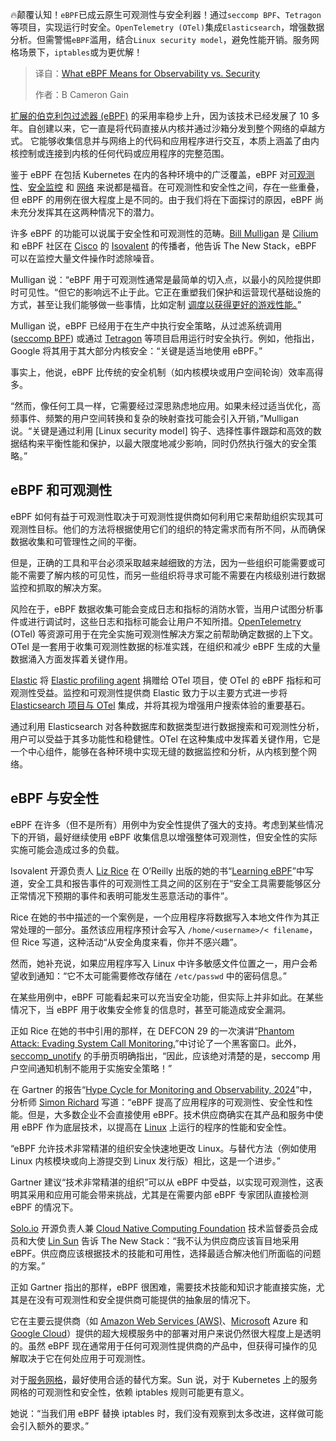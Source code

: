 
<!--
title: eBPF对可观测性与安全性的意义
cover: https://cdn.thenewstack.io/media/2025/03/d218b58c-ebpf-observability-image.jpg
summary: 🔥颠覆认知！eBPF已成云原生可观测性与安全利器！通过seccomp BPF、Tetragon等项目，实现运行时安全。OpenTelemetry (OTel)集成Elasticsearch，增强数据分析。但需警惕eBPF滥用，结合Linux security model，避免性能开销。服务网格场景下，iptables或为更优解！
-->

🔥颠覆认知！`eBPF`已成云原生可观测性与安全利器！通过`seccomp BPF`、`Tetragon`等项目，实现运行时安全。`OpenTelemetry (OTel)`集成`Elasticsearch`，增强数据分析。但需警惕`eBPF`滥用，结合`Linux security model`，避免性能开销。服务网格场景下，`iptables`或为更优解！

> 译自：[What eBPF Means for Observability vs. Security](https://thenewstack.io/what-ebpf-means-for-observability-vs-security/)
> 
> 作者：B Cameron Gain

[扩展的伯克利包过滤器 (eBPF)](https://thenewstack.io/what-is-ebpf/) 的采用率稳步上升，因为该技术已经发展了 10 多年。自创建以来，它一直是将代码直接从内核并通过沙箱分发到整个网络的卓越方式。
它能够收集信息并与网络上的代码和应用程序进行交互，本质上涵盖了由内核控制或连接到内核的任何代码或应用程序的完整范围。

鉴于 eBPF 在包括 Kubernetes 在内的各种环境中的广泛覆盖，eBPF 对[可观测性](https://thenewstack.io/observability-in-2025-opentelemetry-and-ai-to-fill-in-gaps/)、[安全监控](https://thenewstack.io/monitoring-vs-observability-whats-the-difference/) 和 [网络](https://thenewstack.io/networking/) 来说都是福音。在可观测性和安全性之间，存在一些重叠，但 eBPF 的用例在很大程度上是不同的。由于我们将在下面探讨的原因，eBPF 尚未充分发挥其在这两种情况下的潜力。

许多 eBPF 的功能可以说属于安全性和可观测性的范畴。[Bill Mulligan](https://www.linkedin.com/in/bamulligan) 是 [Cilium](https://cilium.io/) 和 eBPF 社区在 [Cisco](http://cisco.com/?utm_content=inline+mention) 的 [Isovalent](https://isovalent.com/) 的传播者，他告诉 The New Stack，eBPF 可以在监控大量文件操作时滤除噪音。

Mulligan 说：“eBPF 用于可观测性通常是最简单的切入点，以最小的风险提供即时可见性。“但它的影响远不止于此。它正在重塑我们保护和运营现代基础设施的方式，甚至让我们能够做一些事情，比如定制 [调度以获得更好的游戏性能。](https://bsky.app/profile/arighi.bsky.social/post/3lgqkh6y7lk2e)”

Mulligan 说，eBPF 已经用于在生产中执行安全策略，从过滤系统调用 ([seccomp BPF](https://www.kernel.org/doc/html/v4.17/userspace-api/seccomp_filter.html)) 或通过 [Tetragon](https://thenewstack.io/tetragon-ebpf-for-kubernetes-the-verdict-is-out/) 等项目启用运行时安全执行。例如，他指出，Google 将其用于其大部分内核安全：“关键是适当地使用 eBPF。”

事实上，他说，eBPF 比传统的安全机制（如内核模块或用户空间轮询）效率高得多。

“然而，像任何工具一样，它需要经过深思熟虑地应用。如果未经过适当优化，高频事件、频繁的用户空间转换和复杂的映射查找可能会引入开销，”Mulligan 说。“关键是通过利用 [Linux security model] 钩子、选择性事件跟踪和高效的数据结构来平衡性能和保护，以最大限度地减少影响，同时仍然执行强大的安全策略。”

## eBPF 和可观测性
eBPF 如何有益于可观测性取决于可观测性提供商如何利用它来帮助组织实现其可观测性目标。他们的方法将根据使用它们的组织的特定需求而有所不同，从而确保数据收集和可管理性之间的平衡。

但是，正确的工具和平台必须采取越来越细致的方法，因为一些组织可能需要或可能不需要了解内核的可见性，而另一些组织将寻求可能不需要在内核级别进行数据监控和抓取的解决方案。

风险在于，eBPF 数据收集可能会变成日志和指标的消防水管，当用户试图分析事件或进行调试时，这些日志和指标可能会让用户不知所措。[OpenTelemetry](https://thenewstack.io/what-is-opentelemetry-the-ultimate-guide/) (OTel) 等资源可用于在完全实施可观测性解决方案之前帮助确定数据的上下文。OTel 是一套用于收集可观测性数据的标准实践，在组织和减少 eBPF 生成的大量数据涌入方面发挥着关键作用。

[Elastic](https://www.elastic.co/observability?utm_content=inline+mention) 将 [Elastic profiling agent](https://thenewstack.io/otel-elastic-collaborate-to-make-observability-more-accessible/) 捐赠给 OTel 项目，使 OTel 的 eBPF 指标和可观测性受益。监控和可观测性提供商 Elastic 致力于以主要方式进一步将 [Elasticsearch 项目与 OTel](https://thenewstack.io/elasticsearch-goes-deep-on-opentelemetry-with-ebpf-donation/) 集成，并将其视为增强用户搜索体验的重要基石。

通过利用 Elasticsearch 对各种数据库和数据类型进行数据搜索和可观测性分析，用户可以受益于其多功能性和稳健性。OTel 在这种集成中发挥着关键作用，它是一个中心组件，能够在各种环境中实现无缝的数据监控和分析，从内核到整个网络。

## eBPF 与安全性

eBPF 在许多（但不是所有）用例中为安全性提供了强大的支持。考虑到某些情况下的开销，最好继续使用 eBPF 收集信息以增强整体可观测性，但安全性的实际实施可能会造成过多的负载。

Isovalent 开源负责人 [Liz Rice](https://www.linkedin.com/in/lizrice/?originalSubdomain=uk) 在 O’Reilly 出版的她的书“[Learning eBPF](https://github.com/lizrice/learning-ebpf)”中写道，安全工具和报告事件的可观测性工具之间的区别在于“安全工具需要能够区分正常情况下预期的事件和表明可能发生恶意活动的事件”。

Rice 在她的书中描述的一个案例是，一个应用程序将数据写入本地文件作为其正常处理的一部分。虽然该应用程序预计会写入 `/home/<username>/< filename`，但 Rice 写道，这种活动“从安全角度来看，你并不感兴趣”。

然而，她补充说，如果应用程序写入 Linux 中许多敏感文件位置之一，用户会希望收到通知：“它不太可能需要修改存储在 `/etc/passwd` 中的密码信息。”

在某些用例中，eBPF 可能看起来可以充当安全功能，但实际上并非如此。在某些情况下，当 eBPF 用于收集安全修复的信息时，甚至可能造成安全漏洞。

正如 Rice 在她的书中引用的那样，在 DEFCON 29 的一次演讲“[Phantom Attack: Evading System Call Monitoring.](https://media.defcon.org/DEF%20CON%2029/DEF%20CON%2029%20presentations/Rex%20Guo%20Junyuan%20Zeng%20-%20Phantom%20Attack%20-%20%20Evading%20System%20Call%20Monitoring.pdf)”中讨论了一个黑客窗口。此外，[seccomp_unotify](https://wiki.linuxfromscratch.org/lfs/ticket/4876?utm_source=chatgpt.com) 的手册页明确指出，“因此，应该绝对清楚的是，seccomp 用户空间通知机制不能用于实施安全策略！”

在 Gartner 的报告“[Hype Cycle for Monitoring and Observability, 2024](https://www.gartner.com/en/documents/5611691)”中，分析师 [Simon Richard](https://www.gartner.com/en/experts/simon-richard) 写道：“eBPF 提高了应用程序的可观测性、安全性和性能。但是，大多数企业不会直接使用 eBPF。技术供应商确实在其产品和服务中使用 eBPF 作为底层技术，以提高在 [Linux](https://thenewstack.io/introduction-to-linux-operating-system/) 上运行的程序的性能和安全性。

“eBPF 允许技术非常精湛的组织安全快速地更改 Linux。与替代方法（例如使用 Linux 内核模块或向上游提交到 Linux 发行版）相比，这是一个进步。”

Gartner 建议“技术非常精湛的组织”可以从 eBPF 中受益，以实现可观测性，这表明其采用和应用可能会带来挑战，尤其是在需要内部 eBPF 专家团队直接检测 eBPF 的情况下。

[Solo.io](https://solo.io?utm_content=inline+mention) 开源负责人兼 [Cloud Native Computing Foundation](https://cncf.io/?utm_content=inline+mention) 技术监督委员会成员和大使 [Lin Sun](https://thenewstack.io/author/lin-sun/) 告诉 The New Stack：“我不认为供应商应该盲目地采用 eBPF。供应商应该根据技术的技能和可用性，选择最适合解决他们所面临的问题的方案。”

正如 Gartner 指出的那样，eBPF 很困难，需要技术技能和知识才能直接实施，尤其是在没有可观测性和安全提供商可能提供的抽象层的情况下。

它在主要云提供商（如 [Amazon Web Services (AWS)](https://aws.amazon.com/?utm_content=inline+mention)、[Microsoft](https://news.microsoft.com/?utm_content=inline+mention) Azure 和 [Google Cloud](https://cloud.google.com/?utm_content=inline+mention)）提供的超大规模服务中的部署对用户来说仍然很大程度上是透明的。虽然 eBPF 现在通常用于任何可观测性提供商的产品中，但获得可操作的见解取决于它在何处应用于可观测性。

对于[服务网格](https://thenewstack.io/introduction-to-service-mesh/)，最好使用合适的替代方案。Sun 说，对于 Kubernetes 上的服务网格的可观测性和安全性，依赖 iptables 规则可能更有意义。

她说：“当我们用 eBPF 替换 iptables 时，我们没有观察到太多改进，这样做可能会引入额外的要求。”
